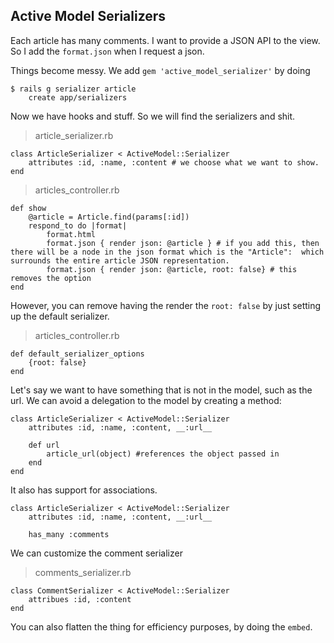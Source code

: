 ## Active Model Serializers

Each article has many comments. I want to provide a JSON API to the view. So I add the `format.json` when I request a json.

Things become messy. We add `gem 'active_model_serializer'` by doing

	$ rails g serializer article
		create app/serializers

Now we have hooks and stuff. So we will find the serializers and shit.

>article_serializer.rb

	class ArticleSerializer < ActiveModel::Serializer
		attributes :id, :name, :content # we choose what we want to show.
	end

>articles_controller.rb

	def show
		@article = Article.find(params[:id])
		respond_to do |format|
			format.html
			format.json { render json: @article } # if you add this, then there will be a node in the json format which is the "Article":  which surrounds the entire article JSON representation.
			format.json { render json: @article, root: false} # this removes the option
	end

However, you can remove having the render the `root: false` by just setting up the default serializer.

>articles_controller.rb

	def default_serializer_options
		{root: false}
	end

Let's say we want to have something that is not in the model, such as the url. We can avoid a delegation to the model by creating a method:

	class ArticleSerializer < ActiveModel::Serializer
		attributes :id, :name, :content, __:url__

		def url
			article_url(object) #references the object passed in
		end
	end

It also has support for associations.

	class ArticleSerializer < ActiveModel::Serializer
		attributes :id, :name, :content, __:url__

		has_many :comments

We can customize the comment serializer

>comments_serializer.rb

	class CommentSerializer < ActiveModel::Serializer
		attribues :id, :content
	end

You can also flatten the thing for efficiency purposes, by doing the `embed`.













